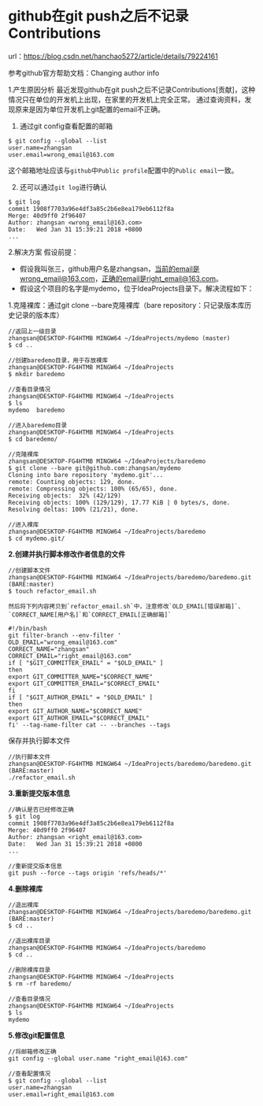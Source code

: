 # github在git push之后不记录Contributions

url：https://blog.csdn.net/hanchao5272/article/details/79224161

参考github官方帮助文档：Changing author info

1.产生原因分析
最近发现github在git push之后不记录Contributions[贡献]，这种情况只在单位的开发机上出现，在家里的开发机上完全正常。
通过查询资料，发现原来是因为单位开发机上git配置的email不正确。
1. 通过git config查看配置的邮箱

```
$ git config --global --list
user.name=zhangsan
user.email=wrong_email@163.com
```

这个邮箱地址应该与`github`中`Public profile`配置中的`Public email`一致。

2. 还可以通过`git log`进行确认 

```
$ git log
commit 1908f7703a96e4df3a85c2b6e8ea179eb6112f8a
Merge: 40d9ff0 2f96407
Author: zhangsan <wrong_email@163.com>
Date:   Wed Jan 31 15:39:21 2018 +0800
...
```

2.解决方案
假设前提：
- 假设我叫张三，github用户名是zhangsan，当前的email是wrong_email@163.com，正确的email是right_email@163.com。
- 假设这个项目的名字是mydemo，位于IdeaProjects目录下。解决流程如下：

1.克隆裸库：通过git clone --bare克隆裸库（bare repository：只记录版本库历史记录的版本库）

```
//返回上一级目录
zhangsan@DESKTOP-FG4HTMB MINGW64 ~/IdeaProjects/mydemo (master)
$ cd ..

//创建baredemo目录，用于存放裸库
zhangsan@DESKTOP-FG4HTMB MINGW64 ~/IdeaProjects
$ mkdir baredemo

//查看目录情况
zhangsan@DESKTOP-FG4HTMB MINGW64 ~/IdeaProjects
$ ls
mydemo  baredemo

//进入baredemo目录
zhangsan@DESKTOP-FG4HTMB MINGW64 ~/IdeaProjects
$ cd baredemo/

//克隆裸库
zhangsan@DESKTOP-FG4HTMB MINGW64 ~/IdeaProjects/baredemo
$ git clone --bare git@github.com:zhangsan/mydemo
Cloning into bare repository 'mydemo.git'...
remote: Counting objects: 129, done.
remote: Compressing objects: 100% (65/65), done.
Receiving objects:  32% (42/129)
Receiving objects: 100% (129/129), 17.77 KiB | 0 bytes/s, done.
Resolving deltas: 100% (21/21), done.

//进入裸库
zhangsan@DESKTOP-FG4HTMB MINGW64 ~/IdeaProjects/baredemo
$ cd mydemo.git/
```

**2.创建并执行脚本修改作者信息的文件**

```
//创建脚本文件
zhangsan@DESKTOP-FG4HTMB MINGW64 ~/IdeaProjects/baredemo/baredemo.git (BARE:master)
$ touch refactor_email.sh
```

```
然后将下列内容拷贝到`refactor_email.sh`中，注意修改`OLD_EMAIL[错误邮箱]`、`CORRECT_NAME[用户名]`和`CORRECT_EMAIL[正确邮箱]`

```

```
#!/bin/bash
git filter-branch --env-filter '
OLD_EMAIL="wrong_email@163.com"
CORRECT_NAME="zhangsan"
CORRECT_EMAIL="right_email@163.com"
if [ "$GIT_COMMITTER_EMAIL" = "$OLD_EMAIL" ]
then
export GIT_COMMITTER_NAME="$CORRECT_NAME"
export GIT_COMMITTER_EMAIL="$CORRECT_EMAIL"
fi
if [ "$GIT_AUTHOR_EMAIL" = "$OLD_EMAIL" ]
then
export GIT_AUTHOR_NAME="$CORRECT_NAME"
export GIT_AUTHOR_EMAIL="$CORRECT_EMAIL"
fi' --tag-name-filter cat -- --branches --tags
```

保存并执行脚本文件

```
//执行脚本文件
zhangsan@DESKTOP-FG4HTMB MINGW64 ~/IdeaProjects/baredemo/baredemo.git (BARE:master)
./refactor_email.sh
```

**3.重新提交版本信息**

```
//确认是否已经修改正确
$ git log
commit 1908f7703a96e4df3a85c2b6e8ea179eb6112f8a
Merge: 40d9ff0 2f96407
Author: zhangsan <right_email@163.com>
Date:   Wed Jan 31 15:39:21 2018 +0800
...

//重新提交版本信息
git push --force --tags origin 'refs/heads/*'
```

**4.删除裸库**

```
//退出裸库
zhangsan@DESKTOP-FG4HTMB MINGW64 ~/IdeaProjects/baredemo/baredemo.git (BARE:master)
$ cd ..

//退出裸库目录
zhangsan@DESKTOP-FG4HTMB MINGW64 ~/IdeaProjects/baredemo
$ cd ..

//删除裸库目录
zhangsan@DESKTOP-FG4HTMB MINGW64 ~/IdeaProjects
$ rm -rf baredemo/

//查看目录情况
zhangsan@DESKTOP-FG4HTMB MINGW64 ~/IdeaProjects
$ ls
mydemo
```

**5.修改git配置信息**

```
//将邮箱修改正确
git config --global user.name "right_email@163.com"

//查看配置情况
$ git config --global --list
user.name=zhangsan
user.email=right_email@163.com
```

